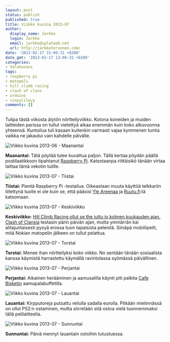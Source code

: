 ```yaml
---
layout: post
status: publish
published: true
title: Viikko kuvina 2013-07
author:
  display_name: Jarkko
  login: Jarkko
  email: jarkko@splatweb.net
  url: http://jarkkotervonen.com/
date: '2013-02-17 15:06:31 +0200'
date_gmt: '2013-02-17 13:06:31 +0200'
categories:
- Valokuvaus
tags:
- raspberry pi
- matopeli
- hill climb racing
- clash of clans
- arduino
- vinyylilevy
comments: []
---
```

Tulipa tästä viikosta älytön nörtteilyviikko. Kotona koneiden ja muiden laitteiden parissa on tullut vietettyä aikaa enemmän kuin koko alkuvuonna yhteensä. Kuntoilua tuli kasaan kuitenkin varmasti vajaa kymmenen tuntia vaikka ne jakautui vain kahdelle päivälle.

<img alt="Viikko kuvina 2013-06 - Maanantai" src="http://jarkkotervonen.com/wp-content/uploads/2013/02/2013-07-ma-550x366.jpg" />

__Maanantai:__ Tätä pöytää tulee kuvattua paljon. Tällä kertaa pöydän päällä postilaatikkoon tipahtanut [Raspberry Pi](http://www.raspberrypi.org/). Katsotaanpa riittäisikö tänään virtaa laittaa tämä vekotin tulille.

<img alt="Viikko kuvina 2013-07 - Tiistai" src="http://jarkkotervonen.com/wp-content/uploads/2013/02/2013-07-ti1-550x364.jpg" />

__Tiistai:__ Pientä Raspberry Pi -testailua. Oikeastaan muuta käyttöä telkkariin liitettynä tuolle ei ole kuin se, että pääsisi [Yle Areenaa](http://areena.yle.fi/) ja [Ruutu.fi](http://www.ruutu.fi/):tä katsomaan.

<img alt="Viikko kuvina 2013-07 - Keskiviikko" src="http://jarkkotervonen.com/wp-content/uploads/2013/02/2013-07-ke1-550x366.jpg" />

__Keskiviikko:__ <a href="https://www.facebook.com/HillClimbRacing">Hill Climb Racing ollut se the juttu jo kolmen kuukauden ajan. [Clash of Clansia](http://www.supercell.net/games/view/clash-of-clans) testasin pärin päivän ajan, mutta ymmärrän kai alitajuntaisesti pysyä erossa tuon tapaisista peleistä. Siinäpä mobiilipelit, mitä Nokian matopelin jälkeen on tullut pelattua.

<img alt="Viikko kuvina 2013-07 - Torstai" src="http://jarkkotervonen.com/wp-content/uploads/2013/02/2013-07-to-e1360866539297-550x410.jpg" />

__Torstai:__ Menee ihan nörtteilyksi koko viikko. No sentään tänään sosiaalista kanssa käymistä harrastettu käymällä ravintolassa syömässä päivällinen.

<img alt="Viikko kuvina 2013-07 - Perjantai" src="http://jarkkotervonen.com/wp-content/uploads/2013/02/2013-07-pe-550x410.jpg" />

__Perjantai:__ Aikainen herääminen ja aamusalilla käynti piti palkita [Cafe Bisketin](http://www.cafebisketti.fi/) aamupalabuffetilla.

<img alt="Viikko kuvina 2013-07 - Lauantai" src="http://jarkkotervonen.com/wp-content/uploads/2013/02/2013-07-la-550x364.jpg" />

__Lauantai:__ Kirpputoreja putsattu reilulla sadalla eurolla. Pitkään mietinnässä on ollut PS2:n ostaminen, mutta siirretään sitä ostoa vielä tuonnemmaksi tällä pelilaitteella.

<img alt="Viikko kuvina 2013-07 - Sunnuntai" src="http://jarkkotervonen.com/wp-content/uploads/2013/02/2013-07-su-364x550.jpg" />

__Sunnuntai:__ Päivä mennyt lauantain ostoihin tutustuessa.
